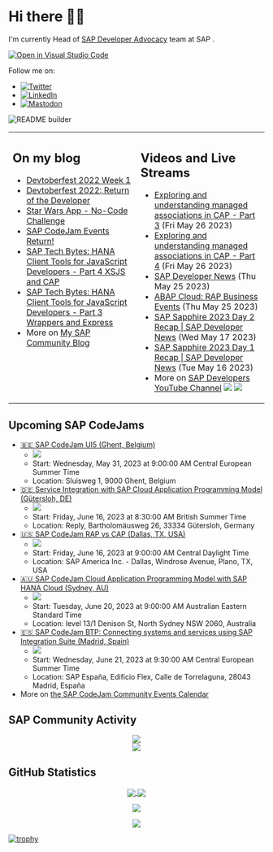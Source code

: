 
# Hi there 👋🏼

I'm currently Head of [SAP Developer Advocacy](https://developers.sap.com/developer-advocates.html) team at SAP .

[![Open in Visual Studio Code](https://img.shields.io/badge/Made%20for-VSCode-1f425f.svg)](https://github.dev/jung-thomas/jung-thomas)

Follow me on:
- <a href="https://twitter.com/thomas_jung"><img alt="Twitter" src="https://img.shields.io/badge/thomas_jung-%231DA1F2.svg?style=for-the-badge&logo=Twitter&logoColor=white"/></a>
- <a href="https://www.linkedin.com/in/thomasjungsap/"><img alt="LinkedIn" src="https://img.shields.io/badge/linkedin-%230077B5.svg?style=for-the-badge&logo=linkedin&logoColor=white"/></a>
- <a rel="me" href="https://mastodon.cloud/@thomas_jung"><img alt="Mastodon" src="https://img.shields.io/mastodon/follow/109262551990174478?domain=https%3A%2F%2Fmastodon.cloud%2F&style=social"/></a>

![README builder](https://github.com/jung-thomas/jung-thomas/workflows/README%20builder/badge.svg)

<table><tr><td valign="top" width="50%">
 
## On my blog
- [Devtoberfest 2022 Week 1](https://blogs.sap.com/?p=1618235) 
- [Devtoberfest 2022: Return of the Developer](https://blogs.sap.com/?p=1598237) 
- [Star Wars App - No-Code Challenge](https://blogs.sap.com/?p=1543686) 
- [SAP CodeJam Events Return!](https://blogs.sap.com/?p=1539697) 
- [SAP Tech Bytes: HANA Client Tools for JavaScript Developers - Part 4 XSJS and CAP](https://blogs.sap.com/?p=1519898) 
- [SAP Tech Bytes: HANA Client Tools for JavaScript Developers - Part 3 Wrappers and Express](https://blogs.sap.com/?p=1519778) 
- More on [My SAP Community Blog](https://people.sap.com/thomas.jung#content:blogposts)
</td>
  
<td valign="top" width="50%">
  
## Videos and Live Streams
- [Exploring and understanding managed associations in CAP - Part 3](https://www.youtube.com/watch?v=_Yc8NG5-1uY) (Fri May 26 2023)
- [Exploring and understanding managed associations in CAP - Part 4](https://www.youtube.com/watch?v=EtNv5VX4yxk) (Fri May 26 2023)
- [SAP Developer News](https://www.youtube.com/watch?v=o5i-4Xnlr8M) (Thu May 25 2023)
- [ABAP Cloud: RAP Business Events](https://www.youtube.com/watch?v=J7DIlpmyiug) (Thu May 25 2023)
- [SAP Sapphire 2023 Day 2 Recap | SAP Developer News](https://www.youtube.com/watch?v=GwaLAkTfE1A) (Wed May 17 2023)
- [SAP Sapphire 2023 Day 1 Recap | SAP Developer News](https://www.youtube.com/watch?v=9vl1EpCo_GY) (Tue May 16 2023)
- More on [SAP Developers YouTube Channel](https://www.youtube.com/channel/UCNfmelKDrvRmjYwSi9yvrMg) ![](https://img.shields.io/youtube/channel/views/UCNfmelKDrvRmjYwSi9yvrMg) ![](https://img.shields.io/youtube/channel/subscribers/UCNfmelKDrvRmjYwSi9yvrMg)
</td></tr></table>

## Upcoming SAP CodeJams
- [🇧🇪 SAP CodeJam UI5 (Ghent, Belgium)](https://groups.community.sap.com/t5/sap-codejam/sap-codejam-ui5-ghent-belgium/ev-p/254700)
  - <img src="https://groups.community.sap.com/t5/image/serverpage/image-id/33994i430DDB6A13C3F802/image-size/thumb/is-moderation-mode/true?v=v2&px=150" />
  - Start: Wednesday, May 31, 2023 at 9:00:00 AM Central European Summer Time
  - Location: Sluisweg 1, 9000 Ghent, Belgium
- [🇩🇪 Service Integration with SAP Cloud Application Programming Model (Gütersloh, DE)](https://groups.community.sap.com/t5/sap-codejam/service-integration-with-sap-cloud-application-programming-model/ev-p/223935)
  - <img src="https://groups.community.sap.com/t5/image/serverpage/image-id/29610i56084A8ACB52A500/image-size/thumb/is-moderation-mode/true?v=v2&px=150" />
  - Start: Friday, June 16, 2023 at 8:30:00 AM British Summer Time
  - Location: Reply, Bartholomäusweg 26, 33334 Gütersloh, Germany
- [🇺🇸 SAP CodeJam RAP vs CAP (Dallas, TX, USA)](https://groups.community.sap.com/t5/sap-codejam/sap-codejam-rap-vs-cap-dallas-tx-usa/ev-p/258251)
  - <img src="https://groups.community.sap.com/t5/image/serverpage/image-id/35246i4E7C5B6250642A83/image-size/thumb/is-moderation-mode/true?v=v2&px=150" />
  - Start: Friday, June 16, 2023 at 9:00:00 AM Central Daylight Time
  - Location: SAP America Inc. - Dallas, Windrose Avenue, Plano, TX, USA
- [🇦🇺 SAP CodeJam Cloud Application Programming Model with SAP HANA Cloud (Sydney, AU)](https://groups.community.sap.com/t5/sap-codejam/sap-codejam-cloud-application-programming-model-with-sap-hana/ev-p/259136)
  - <img src="https://groups.community.sap.com/t5/image/serverpage/image-id/35536iA231C208EAF16124/image-size/thumb/is-moderation-mode/true?v=v2&px=150" />
  - Start: Tuesday, June 20, 2023 at 9:00:00 AM Australian Eastern Standard Time
  - Location: level 13/1 Denison St, North Sydney NSW 2060, Australia
- [🇪🇸 SAP CodeJam BTP: Connecting systems and services using SAP Integration Suite (Madrid, Spain)](https://groups.community.sap.com/t5/sap-codejam/sap-codejam-btp-connecting-systems-and-services-using-sap/ev-p/259449)
  - <img src="https://groups.community.sap.com/t5/image/serverpage/image-id/35642i7D7D6F3C35FA63DF/image-size/thumb/is-moderation-mode/true?v=v2&px=150" />
  - Start: Wednesday, June 21, 2023 at 9:30:00 AM Central European Summer Time
  - Location: SAP España, Edificio Flex, Calle de Torrelaguna, 28043 Madrid, España
- More on [the SAP CodeJam Community Events Calendar](https://groups.community.sap.com/t5/sap-codejam/eb-p/codejam-events)

## SAP Community Activity
<p align = "center">
<a href="https://people.sap.com/thomas.jung#overview">
  <img align="center" src="https://devrel-tools-prod-scn-badges-srv.cfapps.eu10.hana.ondemand.com/activity/thomas.jung" />
</a>
</br>
<a href="https://people.sap.com/thomas.jung#reputation">
  <img align="center" src="https://devrel-tools-prod-scn-badges-srv.cfapps.eu10.hana.ondemand.com/showcaseBadges/thomas.jung?test=2" />
</a>
</p>

## GitHub Statistics
<p align = "center">
<a href="https://github.com/anuraghazra/github-readme-stats">
  <img align="center" src="https://github-readme-stats.vercel.app/api?username=jung-thomas&count_private=true&show_icons=true&theme=dark&line_height=27" />
</a>
<a href="https://github.com/anuraghazra/github-readme-stats">
  <img align="center" src="https://github-readme-stats.vercel.app/api/top-langs/?username=jung-thomas&show_icons=true&theme=dark" />
</a>
</p>

<p align = "center">
 <img  src="https://github-readme-streak-stats.herokuapp.com/?user=jung-thomas&show_icons=true&locale=en&layout=compact&theme=dark&line_height=0" />
</p> 

<p align = "center">
 <img src="https://activity-graph.herokuapp.com/graph?username=jung-thomas&theme=redical">
</p> 

[![trophy](https://github-profile-trophy.vercel.app/?username=jung-thomas&theme=onedark)](https://github.com/ryo-ma/github-profile-trophy)


